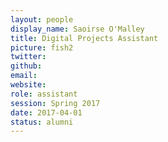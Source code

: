 ```yaml
---
layout: people
display_name: Saoirse O'Malley
title: Digital Projects Assistant
picture: fish2
twitter:
github:
email:
website:
role: assistant
session: Spring 2017
date: 2017-04-01
status: alumni
---
```

